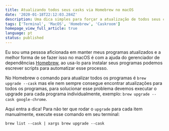 ```yaml
---
title: Atualizando todos seus casks via Homebrew no macOS
date: '2020-01-18T22:12:03.284Z'
description: Uma dica simples para forçar a atualização de todos seus casks via HomeBrew
tags: ['Terminal', 'MacOS', 'Homebrew', 'Caskroom']
homepage_view_full_article: true
language: pt
status: published
---
```


Eu sou uma pessoa aficionada em manter meus programas atualizados e a melhor forma de se fazer isso no macOS é com a ajuda do gerenciador de dependências [Homebrew](https://brew.sh/index_pt-br), ao usa-lo para instalar seus programas podemos escrever scripts para automatizar esse processo.

No Homebrew o comando para atualizar todos os programas é `brew upgrade --cask` mas ele nem sempre consegue encontrar atualizações para todos os programas, para solucionar esse problema devemos executar o upgrade para cada programa individualmente, exemplo: `brew upgrade --cask google-chrome`.

Aqui entra a dica! Para não ter que rodar o `upgrade` para cada item manualmente, execute esse comando em seu terminal:

```shell
brew list --cask | xargs brew upgrade --cask
```

